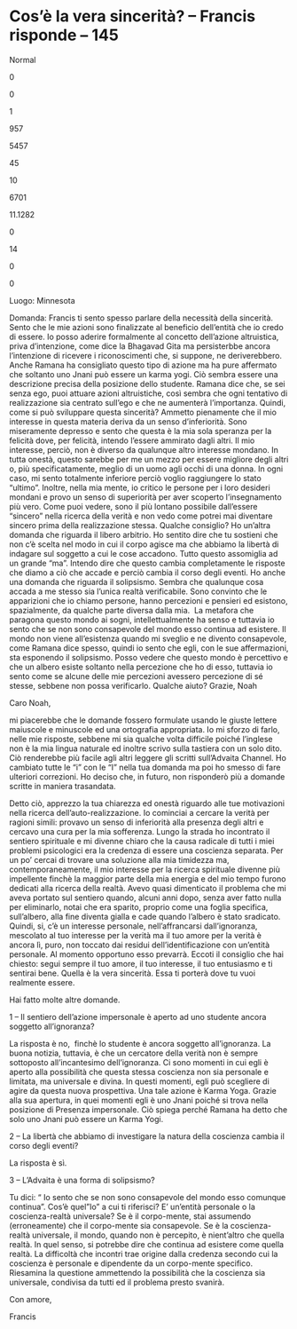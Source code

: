 # Cos’è la vera sincerità? – Francis risponde – 145
















 





Normal


0


0


1


957


5457


45


10


6701


11.1282

















0






14


0


0







 



  

















Luogo: Minnesota










 



Domanda: Francis ti sento spesso parlare della necessit&agrave; della sincerit&agrave;. Sento che le mie azioni sono finalizzate al beneficio dell&rsquo;entit&agrave; che io credo di essere. Io posso aderire formalmente al concetto dell&rsquo;azione altruistica, priva d&rsquo;intenzione, come dice la Bhagavad Gita ma persisterbbe ancora l&rsquo;intenzione di ricevere i riconoscimenti che, si suppone, ne deriverebbero. Anche Ramana ha consigliato questo tipo di azione ma ha pure affermato che soltanto uno Jnani pu&ograve; essere un karma yogi. Ci&ograve; sembra essere una descrizione precisa della posizione dello studente. Ramana dice che, se sei senza ego, puoi attuare azioni altruistiche, cos&igrave; sembra che ogni tentativo di realizzazione sia centrato sull&rsquo;ego e che ne aumenter&agrave; l&rsquo;importanza. Quindi, come si pu&ograve; sviluppare questa sincerit&agrave;? Ammetto pienamente che il mio interesse in questa materia deriva da un senso d&rsquo;inferiorit&agrave;. Sono miseramente depresso e sento che questa &egrave; la mia sola speranza per la felicit&agrave; dove, per felicit&agrave;, intendo l&rsquo;essere ammirato dagli altri. Il mio interesse, perci&ograve;, non &egrave; diverso da qualunque altro interesse mondano. In tutta onest&agrave;, questo sarebbe per me un mezzo per essere migliore degli altri o, pi&ugrave; specificatamente, meglio di un uomo agli occhi di una donna. In ogni caso, mi sento totalmente inferiore perci&ograve; voglio raggiungere lo stato &ldquo;ultimo&rdquo;. Inoltre, nella mia mente, io critico le persone per i loro desideri mondani e provo un senso di superiorit&agrave; per aver scoperto l&rsquo;insegnamento pi&ugrave; vero. Come puoi vedere, sono il pi&ugrave; lontano possibile dall&rsquo;essere &ldquo;sincero&rdquo; nella ricerca della verit&agrave; e non vedo come potrei mai diventare sincero prima della realizzazione stessa. Qualche consiglio? Ho un&rsquo;altra domanda che riguarda il libero arbitrio. Ho sentito dire che tu sostieni che non c&rsquo;&egrave; scelta nel modo in cui il corpo agisce ma che abbiamo la libert&agrave; di indagare sul soggetto a cui le cose accadono. Tutto questo assomiglia ad un grande &ldquo;ma&rdquo;. Intendo dire che questo cambia completamente le risposte che diamo a ci&ograve; che accade e perci&ograve; cambia il corso degli eventi. Ho anche una domanda che riguarda il solipsismo. Sembra che qualunque cosa accada a me stesso sia l&rsquo;unica realt&agrave; verificabile. Sono convinto che le apparizioni che io chiamo persone, hanno percezioni e pensieri ed esistono, spazialmente, da qualche parte diversa dalla mia.&nbsp; La metafora che paragona questo mondo ai sogni, intellettualmente ha senso e tuttavia io sento che se non sono consapevole del mondo esso continua ad esistere. Il mondo non viene all&rsquo;esistenza quando mi sveglio e ne divento consapevole, come Ramana dice spesso, quindi io sento che egli, con le sue affermazioni, sta esponendo il solipsismo. Posso vedere che questo mondo &egrave; percettivo e che un albero esiste soltanto nella percezione che ho di esso, tuttavia io sento come se alcune delle mie percezioni avessero percezione di s&eacute; stesse, sebbene non possa verificarlo. Qualche aiuto? Grazie, Noah










 



Caro Noah,









mi piacerebbe che le domande fossero formulate usando le giuste lettere maiuscole e minuscole ed una ortografia appropriata. Io mi sforzo di farlo, nelle mie risposte, sebbene mi sia qualche volta difficile poich&eacute; l&rsquo;inglese non &egrave; la mia lingua naturale ed inoltre scrivo sulla tastiera con un solo dito. Ci&ograve; renderebbe pi&ugrave; facile agli altri leggere gli scritti sull&rsquo;Advaita Channel. Ho cambiato tutte le &ldquo;i&rdquo; con le &ldquo;I&rdquo; nella tua domanda ma poi ho smesso di fare ulteriori correzioni. Ho deciso che, in futuro, non risponder&ograve; pi&ugrave; a domande scritte in maniera trasandata.










 



Detto ci&ograve;, apprezzo la tua chiarezza ed onest&agrave; riguardo alle tue motivazioni nella ricerca dell&rsquo;auto-realizzazione. Io cominciai a cercare la verit&agrave; per ragioni simili: provavo un senso di inferiorit&agrave; alla presenza degli altri e cercavo una cura per la mia sofferenza. Lungo la strada ho incontrato il sentiero spirituale e mi divenne chiaro che la causa radicale di tutti i miei problemi psicologici era la credenza di essere una coscienza separata. Per un po&rsquo; cercai di trovare una soluzione alla mia timidezza ma, contemporaneamente, il mio interesse per la ricerca spirituale divenne pi&ugrave; impellente finch&egrave; la maggior parte della mia energia e del mio tempo furono dedicati alla ricerca della realt&agrave;. Avevo quasi dimenticato il problema che mi aveva portato sul sentiero quando, alcuni anni dopo, senza aver fatto nulla per eliminarlo, notai che era sparito, proprio come una foglia specifica, sull&rsquo;albero, alla fine diventa gialla e cade quando l&rsquo;albero &egrave; stato sradicato. Quindi, si, c&rsquo;&egrave; un interesse personale, nell&rsquo;affrancarsi dall&rsquo;ignoranza, mescolato al tuo interesse per la verit&agrave; ma il tuo amore per la verit&agrave; &egrave; ancora l&igrave;, puro, non toccato dai residui dell&rsquo;identificazione con un&rsquo;entit&agrave; personale. Al momento opportuno esso prevarr&agrave;. Eccoti il consiglio che hai chiesto: segui sempre il tuo amore, il tuo interesse, il tuo entusiasmo e ti sentirai bene. Quella &egrave; la vera sincerit&agrave;. Essa ti porter&agrave; dove tu vuoi realmente essere.










 



Hai fatto molte altre domande.










 



1 &ndash; Il sentiero dell&rsquo;azione impersonale &egrave; aperto ad uno studente ancora soggetto all&rsquo;ignoranza?









La risposta &egrave; no,&nbsp; finch&egrave; lo studente &egrave; ancora soggetto all&rsquo;ignoranza. La buona notizia, tuttavia, &egrave; che un cercatore della verit&agrave; non &egrave; sempre sottoposto all&rsquo;incantesimo dell&rsquo;ignoranza. Ci sono momenti in cui egli &egrave; aperto alla possibilit&agrave; che questa stessa coscienza non sia personale e limitata, ma universale e divina. In questi momenti, egli pu&ograve; scegliere di agire da questa nuova prospettiva. Una tale azione &egrave; Karma Yoga. Grazie alla sua apertura, in quei momenti egli &egrave; uno Jnani poich&eacute; si trova nella posizione di Presenza impersonale. Ci&ograve; spiega perch&eacute; Ramana ha detto che solo uno Jnani pu&ograve; essere un Karma Yogi.









2 &ndash; La libert&agrave; che abbiamo di investigare la natura della coscienza cambia il corso degli eventi?









La risposta &egrave; s&igrave;.









3 &ndash; L&rsquo;Advaita &egrave; una forma di solipsismo?









Tu dici: &ldquo; Io sento che se non sono consapevole del mondo esso comunque continua&rdquo;. Cos&rsquo;&egrave; quel&rdquo;Io&rdquo; a cui ti riferisci? E&rsquo; un&rsquo;entit&agrave; personale o la coscienza-realt&agrave; universale? Se &egrave; il corpo-mente, stai assumendo (erroneamente) che il corpo-mente sia consapevole. Se &egrave; la coscienza-realt&agrave; universale, il mondo, quando non &egrave; percepito, &egrave; nient&rsquo;altro che quella realt&agrave;. In quel senso, si potrebbe dire che continua ad esistere come quella realt&agrave;. La difficolt&agrave; che incontri trae origine dalla credenza secondo cui la coscienza &egrave; personale e dipendente da un corpo-mente specifico. Riesamina la questione ammettendo la possibilit&agrave; che la coscienza sia universale, condivisa da tutti ed il problema presto svanir&agrave;.










 



Con amore,









Francis

















